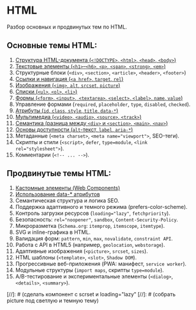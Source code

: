 # HTML #

Разбор основных и продвинутых тем по HTML.

## Основные темы HTML: ##

1. [Структура HTML-документа  (`<!DOCTYPE>`, `<html>`, `<head>`,
   `<body>`)](1.%20Базовые%20темы%20HTML/01.%20Структура%20HTML-документа.md)
2. [Текстовые элементы (`<h1>`–`<h6>`, `<p>`, `<span>`, `<strong>`,
   `<em>`)](1.%20Базовые%20темы%20HTML/02.%20Текстовые%20элементы.md)
3. Структурные блоки (`<div>`, `<section>`, `<article>`, `<header>`, `<footer>`)
4. [Ссылки и навигация  (`<a href>`, `target`, `rel`)](1.%20Базовые%20темы%20HTML/04.%20Ссылки%20и%20навигация.md)
5. [Изображения  (`<img>`, `alt`, `srcset`, `picture`)](1.%20Базовые%20темы%20HTML/05.%20Изображения.md)
6. [Списки (`<ul>`, `<ol>`, `<li>`)](1.%20Базовые%20темы%20HTML/06.%20Списки.md)
7. [Формы (`<form>`, `<input>`,` <textarea>`, `<select>`, `<label>`, `name`, `value`)](1.%20Базовые%20темы%20HTML/07.%20Формы.md)
8. Управление формами (`required`, `placeholder`, `type`, `disabled`, `checked`).
9. [Атрибуты (`id`, `class`, `style`, `title`, `data-*`)](1.%20Базовые%20темы%20HTML/09.%20Атрибуты.md)
10. [Мультимедиа (`<video>`, `<audio>`, `<source>`, `<track>`)](1.%20Базовые%20темы%20HTML/10.%20Мультимедиа.md)
11. [Семантика (разница между `<div>` и `<section>`, `<main>`, `<nav>`)](1.%20Базовые%20темы%20HTML/11.%20Семантика.md)
12. [Основы доступности (`alt`-текст, `label`, `aria-*`)](1.%20Базовые%20темы%20HTML/12.%20Основы%20доступности.md)
13. Метаданные (`<meta charset>`, `<meta name="viewport">`, SEO-теги).
14. Скрипты и стили (`<script>`, `defer`, `type=module`, `<link rel="stylesheet">`).
15. Комментарии (`<!-- ... -->`).

## Продвинутые темы HTML: ##

1. [Кастомные элементы (Web Components)](2.%20Продвинутые%20темы%20HTML/01.%20Кастомные%20элементы/01.%20Кастомные%20элементы.md)
2. [Использование data-* атрибутов](2.%20Продвинутые%20темы%20HTML/02.%20Использование%20data-*%20атрибутов/02.%20Использование%20data-*%20атрибутов.md)
3. Семантическая структура и логика SEO.
4. Поддержка адаптивного и темного режима (prefers-color-scheme).
5. Контроль загрузки ресурсов (`loading="lazy"`, `fetchpriority`).
6. Безопасность: `rel="noopener"`, `sandbox`, `Content-Security-Policy`.
7. Микроразметка (`Schema.org`: `itemprop`, `itemscope`, `itemtype`).
8. SVG и inline-графика в HTML.
9. Валидация форм: `pattern`, `min`, `max`, `novalidate`, `constraint API`.
10. Работа с API в HTML5 (например, `geolocation`, `webstorage`).
11. Адаптивные изображения (`<picture>`, `srcset`, `sizes`).
12. HTML шаблоны (`<template>`, `<slot>`, `Shadow DOM`).
13. Прогрессивные веб-приложения (PWA: манифест, `service worker`).
14. Модульные структуры (`import maps`, скрипты `type=module`).
15. A/B-тестирование и экспериментальные элементы (`<dialog>`, `<details>`, `<summary>`).

[//]: # (сделать компонент <responsive-img> c scrset и loading="lazy"
[//]: # (собрать picture под светлую и темную тему)
